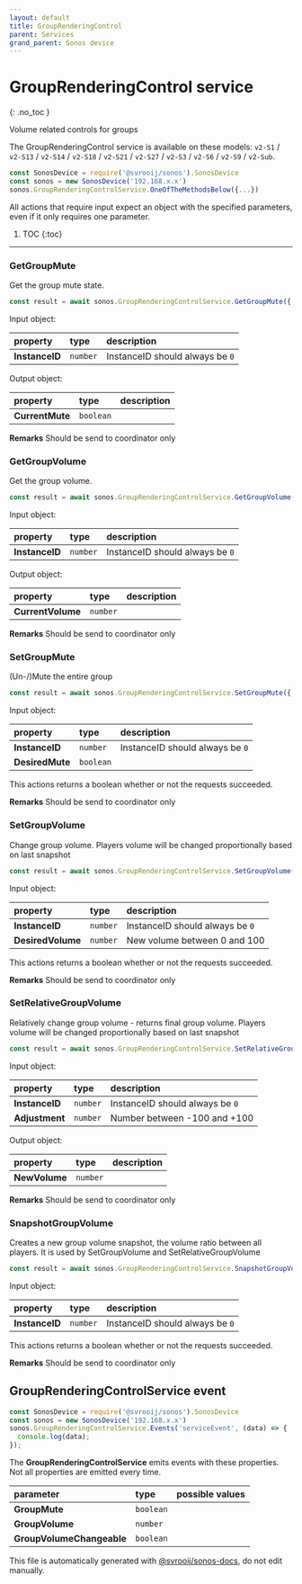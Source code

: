 ```yaml
---
layout: default
title: GroupRenderingControl
parent: Services
grand_parent: Sonos device
---
```

# GroupRenderingControl service
{: .no_toc }

Volume related controls for groups

The GroupRenderingControl service is available on these models: `v2-S1` / `v2-S13` / `v2-S14` / `v2-S18` / `v2-S21` / `v2-S27` / `v2-S3` / `v2-S6` / `v2-S9` / `v2-Sub`.

```js
const SonosDevice = require('@svrooij/sonos').SonosDevice
const sonos = new SonosDevice('192.168.x.x')
sonos.GroupRenderingControlService.OneOfTheMethodsBelow({...})
```

All actions that require input expect an object with the specified parameters, even if it only requires one parameter.

1. TOC
{:toc}

---

### GetGroupMute

Get the group mute state.

```js
const result = await sonos.GroupRenderingControlService.GetGroupMute({ InstanceID:... });
```

Input object:

| property | type | description |
|:----------|:-----|:------------|
| **InstanceID** | `number` | InstanceID should always be `0` |

Output object:

| property | type | description |
|:----------|:-----|:------------|
| **CurrentMute** | `boolean` |  |

**Remarks** Should be send to coordinator only

### GetGroupVolume

Get the group volume.

```js
const result = await sonos.GroupRenderingControlService.GetGroupVolume({ InstanceID:... });
```

Input object:

| property | type | description |
|:----------|:-----|:------------|
| **InstanceID** | `number` | InstanceID should always be `0` |

Output object:

| property | type | description |
|:----------|:-----|:------------|
| **CurrentVolume** | `number` |  |

**Remarks** Should be send to coordinator only

### SetGroupMute

(Un-/)Mute the entire group

```js
const result = await sonos.GroupRenderingControlService.SetGroupMute({ InstanceID:..., DesiredMute:... });
```

Input object:

| property | type | description |
|:----------|:-----|:------------|
| **InstanceID** | `number` | InstanceID should always be `0` |
| **DesiredMute** | `boolean` |  |

This actions returns a boolean whether or not the requests succeeded.

**Remarks** Should be send to coordinator only

### SetGroupVolume

Change group volume. Players volume will be changed proportionally based on last snapshot

```js
const result = await sonos.GroupRenderingControlService.SetGroupVolume({ InstanceID:..., DesiredVolume:... });
```

Input object:

| property | type | description |
|:----------|:-----|:------------|
| **InstanceID** | `number` | InstanceID should always be `0` |
| **DesiredVolume** | `number` | New volume between 0 and 100 |

This actions returns a boolean whether or not the requests succeeded.

**Remarks** Should be send to coordinator only

### SetRelativeGroupVolume

Relatively change group volume - returns final group volume. Players volume will be changed proportionally based on last snapshot

```js
const result = await sonos.GroupRenderingControlService.SetRelativeGroupVolume({ InstanceID:..., Adjustment:... });
```

Input object:

| property | type | description |
|:----------|:-----|:------------|
| **InstanceID** | `number` | InstanceID should always be `0` |
| **Adjustment** | `number` | Number between -100 and +100 |

Output object:

| property | type | description |
|:----------|:-----|:------------|
| **NewVolume** | `number` |  |

**Remarks** Should be send to coordinator only

### SnapshotGroupVolume

Creates a new group volume snapshot,  the volume ratio between all players. It is used by SetGroupVolume and SetRelativeGroupVolume

```js
const result = await sonos.GroupRenderingControlService.SnapshotGroupVolume({ InstanceID:... });
```

Input object:

| property | type | description |
|:----------|:-----|:------------|
| **InstanceID** | `number` | InstanceID should always be `0` |

This actions returns a boolean whether or not the requests succeeded.

**Remarks** Should be send to coordinator only

## GroupRenderingControlService event

```js
const SonosDevice = require('@svrooij/sonos').SonosDevice
const sonos = new SonosDevice('192.168.x.x')
sonos.GroupRenderingControlService.Events('serviceEvent', (data) => {
  console.log(data);
});
```

The **GroupRenderingControlService** emits events with these properties. Not all properties are emitted every time.

| parameter | type | possible values |
|:----------|:-----|:----------------|
| **GroupMute** | `boolean` |  | 
| **GroupVolume** | `number` |  | 
| **GroupVolumeChangeable** | `boolean` |  | 

This file is automatically generated with [@svrooij/sonos-docs](https://github.com/svrooij/sonos-api-docs/tree/main/generator/sonos-docs), do not edit manually.
